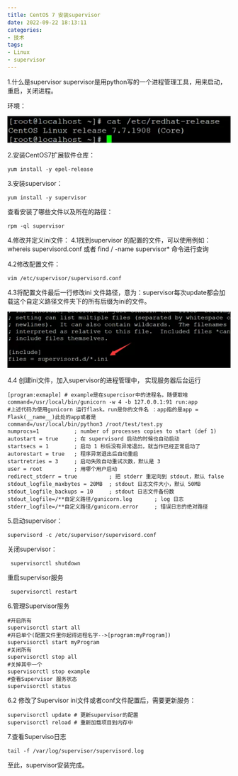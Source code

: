 ```yaml
---
title: CentOS 7 安装supervisor
date: 2022-09-22 18:13:11
categories: 
- 技术
tags:
- Linux
- supervisor
---
```


1.什么是supervisor
supervisor是用python写的一个进程管理工具，用来启动，重启，关闭进程。

<!--more-->

环境：

![image-20220922181439174](CentOS-7-安装supervisor/image-20220922181439174.png)

2.安装CentOS7扩展软件仓库：

```
yum install -y epel-release
```

3.安装supervisor：

```
yum install -y supervisor
```

查看安装了哪些文件以及所在的路径：

```
rpm -ql supervisor
```

4.修改并定义ini文件：
4.1找到supervisor 的配置的文件，可以使用例如： whereis supervisord.conf 或者 find / -name supervisor* 命令进行查询

4.2修改配置文件：

```
vim /etc/supervisor/supervisord.conf
```

4.3将配置文件最后一行修改ini 文件路径，意为：supervisor每次update都会加载这个自定义路径文件夹下的所有后缀为ini的文件。

![image-20220922181522113](CentOS-7-安装supervisor/image-20220922181522113.png)


4.4 创建ini文件，加入supervisor的进程管理中， 实现服务器后台运行

```
[program:exmaple] # example是在supercisor中的进程名，随便取啥
command=/usr/local/bin/gunicorn -w 4 -b 127.0.0.1:91 run:app 
#上述代码为使用gunicorn 运行flask。run是你的文件名 ：app指的是app = Flask(__name__)此处的app或者是
command=/usr/local/bin/python3 /root/test/test.py
numprocs=1           ; number of processes copies to start (def 1)   
autostart = true     ; 在 supervisord 启动的时候也自动启动   
startsecs = 1        ; 启动 1 秒后没有异常退出，就当作已经正常启动了   
autorestart = true   ; 程序异常退出后自动重启   
startretries = 3     ; 启动失败自动重试次数，默认是 3   
user = root          ; 用哪个用户启动   
redirect_stderr = true          ; 把 stderr 重定向到 stdout，默认 false   
stdout_logfile_maxbytes = 20MB  ; stdout 日志文件大小，默认 50MB   
stdout_logfile_backups = 10     ; stdout 日志文件备份数 
stdout_logfile=/**自定义路径/gunicorn.log       ; log 日志
stderr_logfile=/**自定义路径/gunicorn.error     ; 错误日志的绝对路径
```

5.启动supervisor：

```
supervisord -c /etc/supervisor/supervisord.conf
```

关闭supervisor：

```
 supervisorctl shutdown
```

重启supervisor服务

```
 supervisorctl restart
```

6.管理Supervisor服务

```
#开启所有
supervisorctl start all
#开启单个(配置文件里你起得进程名字-->[program:myProgram])
supervisorctl start myProgram
#关闭所有
supervisorctl stop all 
#关掉其中一个
supervisorctl stop example 
#查看Supervisor 服务状态
supervisorctl status
```

6.2 修改了Supervisor ini文件或者conf文件配置后，需要更新服务：

```
supervisorctl update # 更新supervisor的配置
supervisorctl reload # 重新加载项目到内存中
```

7.查看Superviso日志

```
tail -f /var/log/supervisor/supervisord.log
```

至此，supervisor安装完成。
